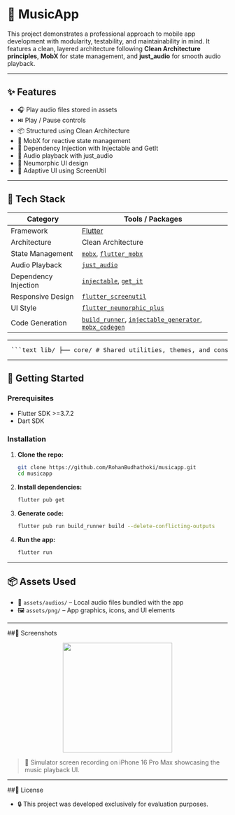 # 🎵 MusicApp

This project demonstrates a professional approach to mobile app development with modularity, testability, and maintainability in mind.
It features a clean, layered architecture following **Clean Architecture principles**, **MobX** for state management, and **just_audio** for smooth audio playback.

---

## ✨ Features

- 🎧 Play audio files stored in assets
- ⏯️ Play / Pause controls
- 📦 Structured using Clean Architecture
- 🧠 MobX for reactive state management
- 💉 Dependency Injection with Injectable and GetIt
- 💽 Audio playback with just_audio
- 🌈 Neumorphic UI design
- 📱 Adaptive UI using ScreenUtil

---
## 🧰 Tech Stack

| Category                 | Tools / Packages                           |
|--------------------------|--------------------------------------------|
| Framework                | [Flutter](https://flutter.dev/)            |
| Architecture             | Clean Architecture                         |
| State Management         | [`mobx`](https://pub.dev/packages/mobx), [`flutter_mobx`](https://pub.dev/packages/flutter_mobx) |
| Audio Playback           | [`just_audio`](https://pub.dev/packages/just_audio) |
| Dependency Injection     | [`injectable`](https://pub.dev/packages/injectable), [`get_it`](https://pub.dev/packages/get_it) |
| Responsive Design        | [`flutter_screenutil`](https://pub.dev/packages/flutter_screenutil) |
| UI Style                 | [`flutter_neumorphic_plus`](https://pub.dev/packages/flutter_neumorphic_plus) |
| Code Generation          | [`build_runner`](https://pub.dev/packages/build_runner), [`injectable_generator`](https://pub.dev/packages/injectable_generator), [`mobx_codegen`](https://pub.dev/packages/mobx_codegen) |

---

<pre lang="markdown"> ```text lib/ ├── core/ # Shared utilities, themes, and constants ├── features/ │ └── music_player/ │ ├── domain/ # Entities and use cases │ ├── data/ # Repositories and data sources │ ├── presentation/ # UI and MobX stores ├── gen/ # Generated assets and files ├── injection/ # Dependency injection setup └── main.dart # Entry point ``` </pre>
---
## 🚀 Getting Started

### Prerequisites

- Flutter SDK >=3.7.2
- Dart SDK

### Installation

1. **Clone the repo:**
   ```bash
   git clone https://github.com/RohanBudhathoki/musicapp.git
   cd musicapp
2. **Install dependencies:**
   ```bash
   flutter pub get
3. **Generate code:**
   ```bash
   flutter pub run build_runner build --delete-conflicting-outputs
4. **Run the app:**
   ```bash
   flutter run
---
## 📦 Assets Used

- 🎵 `assets/audios/` – Local audio files bundled with the app  
- 🖼️ `assets/png/` – App graphics, icons, and UI elements

---
##📸 Screenshots


<p align="center">
  <img src="https://github.com/user-attachments/assets/19814c67-3562-41be-a573-c1830b08efb0" width="250">
</p>

> 🎥 Simulator screen recording on iPhone 16 Pro Max showcasing the music playback UI.


---
##📄 License
  - 🔒 This project was developed exclusively for evaluation purposes.

  




